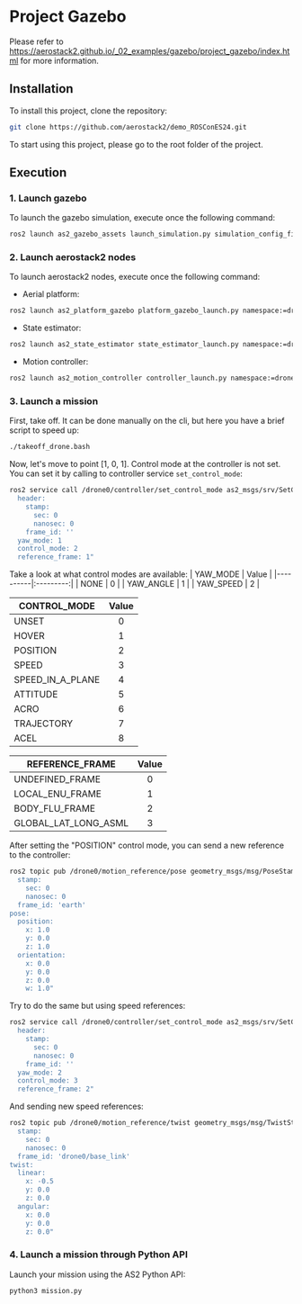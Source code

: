 # Project Gazebo

Please refer to https://aerostack2.github.io/_02_examples/gazebo/project_gazebo/index.html for more information.

## Installation

To install this project, clone the repository:

```bash
git clone https://github.com/aerostack2/demo_ROSConES24.git
```

To start using this project, please go to the root folder of the project.

## Execution

### 1. Launch gazebo
To launch the gazebo simulation, execute once the following command:

```bash
ros2 launch as2_gazebo_assets launch_simulation.py simulation_config_file:=world.yaml
```

### 2. Launch aerostack2 nodes
To launch aerostack2 nodes, execute once the following command:

- Aerial platform:
```bash
ros2 launch as2_platform_gazebo platform_gazebo_launch.py namespace:=drone0 platform_config_file:=config.yaml simulation_config_file:=world.yaml
```

- State estimator:
```bash
ros2 launch as2_state_estimator state_estimator_launch.py namespace:=drone0 config_file:=config.yaml
```

- Motion controller:
```bash
ros2 launch as2_motion_controller controller_launch.py namespace:=drone0 config_file:=config.yaml plugin_name:=pid_speed_controller plugin_config_file:=pid_speed_controller.yaml
```

### 3. Launch a mission

First, take off. It can be done manually on the cli, but here you have a brief script to speed up:
```bash
./takeoff_drone.bash
```

Now, let's move to point [1, 0, 1]. Control mode at the controller is not set. You can set it by calling to controller service `set_control_mode`: 
```bash
ros2 service call /drone0/controller/set_control_mode as2_msgs/srv/SetControlMode "control_mode:
  header:
    stamp:
      sec: 0
      nanosec: 0
    frame_id: ''
  yaw_mode: 1
  control_mode: 2
  reference_frame: 1"
```

Take a look at what control modes are available:
| YAW_MODE |   Value   |
|----------|:---------:|
|   NONE   |     0     |
| YAW_ANGLE |    1     |
| YAW_SPEED |    2     |
    

| CONTROL_MODE |   Value   |
|----------|:---------:|
| UNSET  |  0  |
| HOVER  |  1  |
| POSITION  |  2  |
| SPEED  |  3  |
| SPEED_IN_A_PLANE  |  4  |
| ATTITUDE  |  5  |
| ACRO  |  6  |
| TRAJECTORY  |  7  |
| ACEL  |  8  |


| REFERENCE_FRAME |   Value   |
|----------|:---------:|
|  UNDEFINED_FRAME  |  0  |
|  LOCAL_ENU_FRAME  |  1  |
|  BODY_FLU_FRAME  |  2  |
|  GLOBAL_LAT_LONG_ASML  | 3   |

After setting the "POSITION" control mode, you can send a new reference to the controller:
```bash
ros2 topic pub /drone0/motion_reference/pose geometry_msgs/msg/PoseStamped "header:
  stamp:
    sec: 0
    nanosec: 0
  frame_id: 'earth'
pose:
  position:
    x: 1.0
    y: 0.0
    z: 1.0
  orientation:
    x: 0.0
    y: 0.0
    z: 0.0
    w: 1.0"
```

Try to do the same but using speed references:
```bash
ros2 service call /drone0/controller/set_control_mode as2_msgs/srv/SetControlMode "control_mode:
  header:
    stamp:
      sec: 0
      nanosec: 0
    frame_id: ''
  yaw_mode: 2
  control_mode: 3
  reference_frame: 2"
```

And sending new speed references:
```bash
ros2 topic pub /drone0/motion_reference/twist geometry_msgs/msg/TwistStamped "header:
  stamp:
    sec: 0
    nanosec: 0
  frame_id: 'drone0/base_link'
twist:
  linear:
    x: -0.5
    y: 0.0
    z: 0.0
  angular:
    x: 0.0
    y: 0.0
    z: 0.0" 
```

### 4. Launch a mission through Python API

Launch your mission using the AS2 Python API:

```bash
python3 mission.py
```
